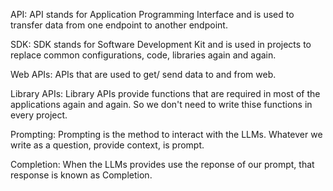 API:
API stands for Application Programming Interface and is used to transfer data from one endpoint to another endpoint.

SDK:
SDK stands for Software Development Kit and is used in projects to replace common configurations, code, libraries again and again.

Web APIs:
APIs that are used to get/ send data to and from web.

Library APIs:
Library APIs provide functions that are required in most of the applications again and again. So we don't need to write thise functions in every project.

Prompting:
Prompting is the method to interact with the LLMs. Whatever we write as a question, provide context, is prompt.

Completion:
When the LLMs provides use the reponse of our prompt, that response is known as Completion.
